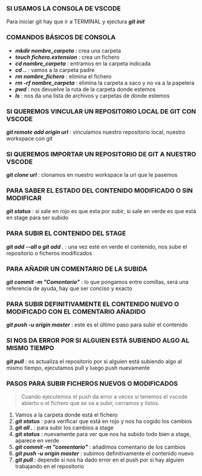 ### SI USAMOS LA CONSOLA DE VSCODE
Para iniciar git hay que ir a TERMINAL y ejectura ***git init***

### COMANDOS BÁSICOS DE CONSOLA
- ***mkdir nombre_carpeta*** : crea una carpeta
- ***touch fichero.extension*** : crea un fichero
- ***cd nombre_carpeta*** : entramos en la carpeta indicada
- ***cd ..*** : vamos a la carpeta padre 
- ***rm nombre_fichero*** : elimina el fichero
- ***rm -rf nombre_carpeta*** : elimina la carpeta a saco y no va a la papelera
- ***pwd*** : nos devuelve la ruta de la carpeta donde estemos
- ***ls*** : nos da una lista de archivos y carpetas de donde estemos

### SI QUEREMOS VINCULAR UN REPOSITORIO LOCAL DE GIT CON VSCODE
***git remote add origin url*** : vinculamos nuestro repositorio local, nuestro workspace con git

### SI QUEREMOS IMPORTAR UN REPOSITORIO DE GIT A NUESTRO VSCODE
***git clone url*** : clonamos en nuestro workspace la url que le pasemos

### PARA SABER EL ESTADO DEL CONTENIDO MODIFICADO O SIN MODIFICAR
***git status*** : si sale en rojo es que esta por subir, si sale en verde es que está en stage para ser subido

### PARA SUBIR EL CONTENIDO DEL STAGE
***git add --all o git add .*** : una vez esté en verde el contenido, nos sube el repositorio o ficheros modificados

### PARA AÑADIR UN COMENTARIO DE LA SUBIDA
***git commit -m "Comentario"*** : lo que pongamos entre comillas, será una referencia de ayuda, hay que ser conciso y exacto

### PARA SUBIR DEFINITIVAMENTE EL CONTENIDO NUEVO O MODIFICADO CON EL COMENTARIO AÑADIDO
***git push -u origin master*** : este es el último paso para subir el contenido

### SI NOS DA ERROR POR SI ALGUIEN ESTÁ SUBIENDO ALGO AL MISMO TIEMPO
***git pull*** : os actualiza el repositorio por si alguien está subiendo algo al mismo tiempo, ejecutamos pull y luego push nuevamente

### PASOS PARA SUBIR FICHEROS NUEVOS O MODIFICADOS

> Cuando ejecutemos el push da error a veces si tenemos el vscode abierto o el fichero que se va a subir, cerramos y listos.

1. Vamos a la carpeta donde está el fichero
2. ***git status*** : para verificar que está en rojo y nos ha cogido los cambios
3. ***git all .*** : para subir los cambios a stage
4. ***git status*** : nuevamente para ver que nos ha subido todo bien a stage, aparece en verde
5. ***git commit -m "comentario"*** : añadimos comentario de los cambios
6. ***git push -u origin master*** : subimos definitivamente el contenido nuevo
7. ***git pull*** : depende si nos ha dado error en el push por si hay alguien trabajando en el repositorio